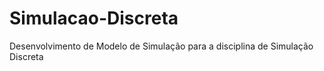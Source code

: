 # Simulacao-Discreta
Desenvolvimento de Modelo de Simulação para a disciplina de Simulação Discreta
